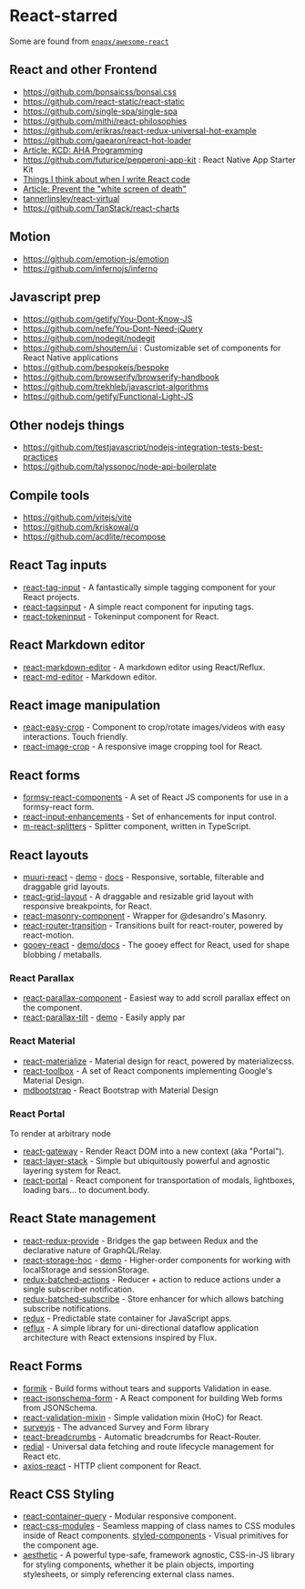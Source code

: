 # React-starred 
Some are found from [`enaqx/awesome-react`](https://github.com/enaqx/awesome-react)

## React and other Frontend 
- https://github.com/bonsaicss/bonsai.css
- https://github.com/react-static/react-static
- https://github.com/single-spa/single-spa
- https://github.com/mithi/react-philosophies
- https://github.com/erikras/react-redux-universal-hot-example
- https://github.com/gaearon/react-hot-loader
- [Article: KCD: AHA Programming](https://kentcdodds.com/blog/aha-programming)
- https://github.com/futurice/pepperoni-app-kit : React Native App Starter Kit
- [Things I think about when I write React code](https://kentcdodds.com/blog/dont-sync-state-derive-it)
- [Article: Prevent the "white screen of death"](https://kentcdodds.com/blog/use-react-error-boundary-to-handle-errors-in-react)
- [tannerlinsley/react-virtual](https://github.com/tannerlinsley/react-virtual)
- https://github.com/TanStack/react-charts

## Motion
- https://github.com/emotion-js/emotion
- https://github.com/infernojs/inferno

## Javascript prep
- https://github.com/getify/You-Dont-Know-JS
- https://github.com/nefe/You-Dont-Need-jQuery
- https://github.com/nodegit/nodegit
- https://github.com/shoutem/ui : Customizable set of components for React Native applications
- https://github.com/bespokejs/bespoke
- https://github.com/browserify/browserify-handbook
- https://github.com/trekhleb/javascript-algorithms
- https://github.com/getify/Functional-Light-JS


## Other nodejs things
- https://github.com/testjavascript/nodejs-integration-tests-best-practices
- https://github.com/talyssonoc/node-api-boilerplate

## Compile tools
- https://github.com/vitejs/vite
- https://github.com/kriskowal/q
- https://github.com/acdlite/recompose


## React Tag inputs
- [react-tag-input](https://github.com/prakhar1989/react-tags) - A fantastically simple tagging component for your React projects.
- [react-tagsinput](https://github.com/olahol/react-tagsinput) - A simple react component for inputing tags.
- [react-tokeninput](https://github.com/instructure-react/react-tokeninput) - Tokeninput component for React.

## React Markdown editor

- [react-markdown-editor](https://github.com/jrm2k6/react-markdown-editor) - A markdown editor using React/Reflux.
- [react-md-editor](https://github.com/JedWatson/react-md-editor) - Markdown editor.

## React image manipulation
- [react-easy-crop](https://github.com/ricardo-ch/react-easy-crop) - Component to crop/rotate images/videos with easy interactions. Touch friendly.
- [react-image-crop](https://github.com/DominicTobias/react-image-crop) - A responsive image cropping tool for React.

## React forms 
- [formsy-react-components](https://github.com/twisty/formsy-react-components) - A set of React JS components for use in a formsy-react form.
- [react-input-enhancements](https://github.com/alexkuz/react-input-enhancements) - Set of enhancements for input control.
- [m-react-splitters](https://github.com/martinnov92/React-Splitters) - Splitter component, written in TypeScript.



## React layouts
- [muuri-react](https://github.com/Paol-imi/muuri-react) - [demo](https://1czo5.csb.app/) - [docs](https://paol-imi.github.io/muuri-react) - Responsive, sortable, filterable and draggable grid layouts.
- [react-grid-layout](https://github.com/STRML/react-grid-layout) - A draggable and resizable grid layout with responsive breakpoints, for React.
- [react-masonry-component](https://github.com/eiriklv/react-masonry-component) - Wrapper for @desandro's Masonry.
- [react-router-transition](https://github.com/maisano/react-router-transition) - Transitions built for react-router, powered by react-motion.
- [gooey-react](https://github.com/luukdv/gooey-react) - [demo/docs](https://gooey-react.netlify.app/) - The gooey effect for React, used for shape blobbing / metaballs.

### React Parallax

- [react-parallax-component](https://github.com/keske/react-parallax-component) - Easiest way to add scroll parallax effect on the component.
- [react-parallax-tilt](https://github.com/mkosir/react-parallax-tilt) - [demo](https://mkosir.github.io/react-parallax-tilt) - Easily apply par

### React Material 

- [react-materialize](https://github.com/react-materialize/react-materialize) - Material design for react, powered by materializecss.
- [react-toolbox](https://github.com/react-toolbox/react-toolbox) - A set of React components implementing Google's Material Design.
- [mdbootstrap](https://github.com/mdbootstrap/React-Bootstrap-with-Material-Design) - React Bootstrap with Material Design



### React Portal

To render at arbitrary node

- [react-gateway](https://github.com/cloudflare/react-gateway) - Render React DOM into a new context (aka "Portal").
- [react-layer-stack](https://github.com/fckt/react-layer-stack) - Simple but ubiquitously powerful and agnostic layering system for React.
- [react-portal](https://github.com/tajo/react-portal) - React component for transportation of modals, lightboxes, loading bars... to document.body.


## React State management 

- [react-redux-provide](https://github.com/loggur/react-redux-provide) - Bridges the gap between Redux and the declarative nature of GraphQL/Relay.
- [react-storage-hoc](https://github.com/yandavid/react-storage-hoc) - [demo](https://codesandbox.io/s/c0hxj?module=/src/App.js) - Higher-order components for working with localStorage and sessionStorage.
- [redux-batched-actions](https://github.com/tshelburne/redux-batched-actions) - Reducer + action to reduce actions under a single subscriber notification.
- [redux-batched-subscribe](https://github.com/tappleby/redux-batched-subscribe) - Store enhancer for which allows batching subscribe notifications.
- [redux](https://github.com/reactjs/redux) - Predictable state container for JavaScript apps.
- [reflux](https://github.com/reflux/refluxjs) - A simple library for uni-directional dataflow application architecture with React extensions inspired by Flux.


## React Forms

- [formik](https://github.com/jaredpalmer/formik) - Build forms without tears and supports Validation in ease.
- [react-jsonschema-form](https://github.com/mozilla-services/react-jsonschema-form) - A React component for building Web forms from JSONSchema.
- [react-validation-mixin](https://github.com/jurassix/react-validation-mixin) - Simple validation mixin (HoC) for React.
- [surveyjs](https://github.com/surveyjs/survey-library) - The advanced Survey and Form library
- [react-breadcrumbs](https://github.com/svenanders/react-breadcrumbs) - Automatic breadcrumbs for React-Router.
- [redial](https://github.com/markdalgleish/redial) - Universal data fetching and route lifecycle management for React etc.
- [axios-react](https://github.com/soroushchehresa/axios-react) - HTTP client component for React.

## React CSS Styling

- [react-container-query](https://github.com/d6u/react-container-query) - Modular responsive component.
- [react-css-modules](https://github.com/gajus/react-css-modules) - Seamless mapping of class names to CSS modules inside of React components.
 [styled-components](https://github.com/styled-components/styled-components) - Visual primitives for the component age.
- [aesthetic](https://github.com/milesj/aesthetic) - A powerful type-safe, framework agnostic, CSS-in-JS library for styling components, whether it be plain objects, importing stylesheets, or simply referencing external class names.
